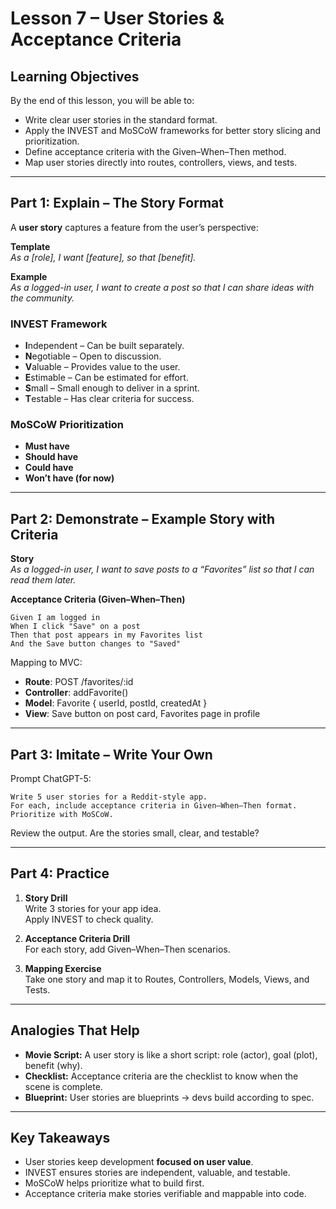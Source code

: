 # Lesson 7 – User Stories & Acceptance Criteria

## Learning Objectives
By the end of this lesson, you will be able to:
- Write clear user stories in the standard format.  
- Apply the INVEST and MoSCoW frameworks for better story slicing and prioritization.  
- Define acceptance criteria with the Given–When–Then method.  
- Map user stories directly into routes, controllers, views, and tests.  

---

## Part 1: Explain – The Story Format

A **user story** captures a feature from the user’s perspective:  

**Template**  
_As a [role], I want [feature], so that [benefit]._  

**Example**  
_As a logged-in user, I want to create a post so that I can share ideas with the community._  

### INVEST Framework  
- **I**ndependent – Can be built separately.  
- **N**egotiable – Open to discussion.  
- **V**aluable – Provides value to the user.  
- **E**stimable – Can be estimated for effort.  
- **S**mall – Small enough to deliver in a sprint.  
- **T**estable – Has clear criteria for success.  

### MoSCoW Prioritization  
- **Must have**  
- **Should have**  
- **Could have**  
- **Won’t have (for now)**  

---

## Part 2: Demonstrate – Example Story with Criteria

**Story**  
_As a logged-in user, I want to save posts to a “Favorites” list so that I can read them later._  

**Acceptance Criteria (Given–When–Then)**  
```
Given I am logged in
When I click "Save" on a post
Then that post appears in my Favorites list
And the Save button changes to "Saved"
```

Mapping to MVC:  
- **Route**: POST /favorites/:id  
- **Controller**: addFavorite()  
- **Model**: Favorite { userId, postId, createdAt }  
- **View**: Save button on post card, Favorites page in profile  

---

## Part 3: Imitate – Write Your Own

Prompt ChatGPT-5:  
```
Write 5 user stories for a Reddit-style app.  
For each, include acceptance criteria in Given–When–Then format.  
Prioritize with MoSCoW.  
```

Review the output. Are the stories small, clear, and testable?

---

## Part 4: Practice

1. **Story Drill**  
   Write 3 stories for your app idea.  
   Apply INVEST to check quality.  

2. **Acceptance Criteria Drill**  
   For each story, add Given–When–Then scenarios.  

3. **Mapping Exercise**  
   Take one story and map it to Routes, Controllers, Models, Views, and Tests.  

---

## Analogies That Help

- **Movie Script:** A user story is like a short script: role (actor), goal (plot), benefit (why).  
- **Checklist:** Acceptance criteria are the checklist to know when the scene is complete.  
- **Blueprint:** User stories are blueprints → devs build according to spec.  

---

## Key Takeaways

- User stories keep development **focused on user value**.  
- INVEST ensures stories are independent, valuable, and testable.  
- MoSCoW helps prioritize what to build first.  
- Acceptance criteria make stories verifiable and mappable into code.  
